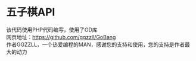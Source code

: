 # 五子棋API
该代码使用PHP代码编写，使用了GD库  
网页地址：https://github.com/ggzzll/GoBang  
作者GGZZLL，一个热爱编程的MAN，感谢您的支持和使用，您的支持是作者最大的动力
